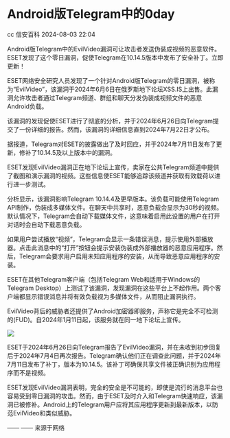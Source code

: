 #  Android版Telegram中的0day   
cc  信安百科   2024-08-03 22:04  
  
Android版Telegram中的EvilVideo漏洞可让攻击者发送伪装成视频的恶意软件。ESET发现了这个零日漏洞，促使Telegram在10.14.5版本中发布了安全补丁。立即更新！  
  
  
ESET网络安全研究人员发现了一个针对Android版Telegram的零日漏洞，被称为“EvilVideo”，该漏洞于2024年6月6日在俄罗斯地下论坛XSS.IS上出售。此漏洞允许攻击者通过Telegram频道、群组和聊天分发伪装成视频文件的恶意Android负载。  
  
该漏洞的发现促使ESET进行了彻底的分析，并于2024年6月26日向Telegram提交了一份详细的报告。然而，该漏洞的详细信息直到2024年7月22日才公布。  
  
据报道，Telegram对ESET的披露做出了及时回应，并于2024年7月11日发布了更新，修补了10.14.5及以上版本中的漏洞。  
  
ESET发现EvilVideo漏洞正在地下论坛上宣传，卖家在公共Telegram频道中提供了截图和演示漏洞的视频。这些信息使ESET能够追踪该频道并获取有效载荷以进行进一步测试。  
  
分析显示，该漏洞影响Telegram 10.14.4及更早版本。该负载可能使用Telegram API制作，伪装成多媒体文件。在聊天中共享时，恶意负载会显示为30秒的视频。默认情况下，Telegram会自动下载媒体文件，这意味着启用此设置的用户在打开对话时会自动下载恶意负载。  
  
如果用户尝试播放“视频”，Telegram会显示一条错误消息，提示使用外部播放器。点击此消息中的“打开”按钮会提示安装伪装成外部播放器的恶意应用程序。然后，Telegram会要求用户启用未知应用程序的安装，从而导致恶意应用程序的安装。  
  
  
  
  
  
ESET在其他Telegram客户端（包括Telegram Web和适用于Windows的Telegram Desktop）上测试了该漏洞，发现漏洞在这些平台上不起作用。两个客户端都显示错误消息并将有效负载视为多媒体文件，从而阻止漏洞执行。  
  
EvilVideo背后的威胁者还提供了Android加密器即服务，声称它是完全不可检测的(FUD)。自2024年1月11日起，该服务就在同一地下论坛上宣传。  
  
  
![](https://mmbiz.qpic.cn/sz_mmbiz_jpg/Whm7t4Je6uoiaic1MdgGkD2XS0xZzELUJE5m9fyXChSQL8nDWqVQMnIuGkFzeLLCv4rWdOghzlice0QEbpOnhMx0g/640?wx_fmt=jpeg&from=appmsg "")  
  
  
ESET于2024年6月26日向Telegram报告了EvilVideo漏洞，并在未收到初步回复后于2024年7月4日再次报告。Telegram确认他们正在调查此问题，并于2024年7月11日发布了补丁，版本为10.14.5。该补丁可确保共享文件被正确识别为应用程序而不是视频。  
  
ESET发现EvilVideo漏洞表明，完全的安全是不可能的，即使是流行的消息平台也容易受到零日漏洞的攻击。然而，由于ESET及时介入和Telegram快速响应，该漏洞已被修补。Android上的Telegram用户应将其应用程序更新到最新版本，以防范EvilVideo和类似威胁。  
  
—— —— 来源于网络  
   
        
  
  
